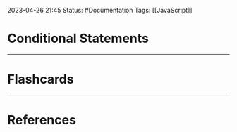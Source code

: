 2023-04-26 21:45
Status: #Documentation 
Tags: [[JavaScript]]

# Conditional Statements





___
# Flashcards



---
# References
